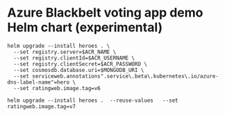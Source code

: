# Azure Blackbelt voting app demo Helm chart (experimental)

```
helm upgrade --install heroes . \
  --set registry.server=$ACR_NAME \
  --set registry.clientId=$ACR_USERNAME \
  --set registry.clientSecret=$ACR_PASSWORD \
  --set cosmosdb.database.uri=$MONGODB_URI \
  --set serviceweb.annotations".service\.beta\.kubernetes\.io/azure-dns-label-name"=hero \
  --set ratingweb.image.tag=v6
  ```


```
helm upgrade --install heroes .  --reuse-values   --set ratingweb.image.tag=v7
```

